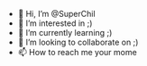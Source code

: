 - 👋 Hi, I’m @SuperChil
- 👀 I’m interested in ;)
- 🌱 I’m currently learning ;)
- 💞️ I’m looking to collaborate on ;)
- 📫 How to reach me your mome

<!---
SuperChil/SuperChil is a ✨ special ✨ repository because its `README.md` (this file) appears on your GitHub profile.
You can click the Preview link to take a look at your changes.
--->

